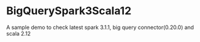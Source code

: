 # BigQuerySpark3Scala12
A sample demo to check latest spark 3.1.1, big query connector(0.20.0) and scala 2.12
